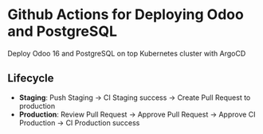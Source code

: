 # Github Actions for Deploying Odoo and PostgreSQL

Deploy Odoo 16 and PostgreSQL on top Kubernetes cluster with ArgoCD

## Lifecycle

- **Staging**: Push Staging -> CI Staging success -> Create Pull Request to production
- **Production**: Review Pull Request -> Approve Pull Request -> Approve CI Production -> CI Production success
